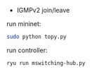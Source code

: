 - IGMPv2 join/leave

run mininet:
```sh
sudo python topy.py
```

run controller:
```sh
ryu run mswitching-hub.py
```
